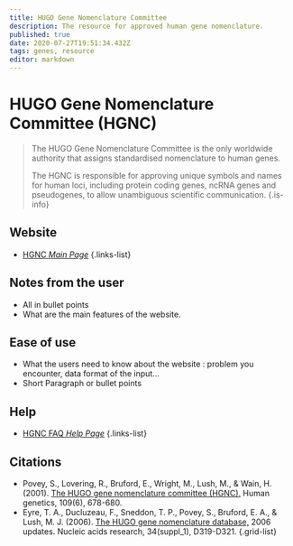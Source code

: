 ```yaml
---
title: HUGO Gene Nomenclature Committee 
description: The resource for approved human gene nomenclature.
published: true
date: 2020-07-27T19:51:34.432Z
tags: genes, resource
editor: markdown
---
```


# HUGO Gene Nomenclature Committee (HGNC) 

> The HUGO Gene Nomenclature Committee is the only worldwide authority that assigns standardised nomenclature to human genes.
>
> The HGNC is responsible for approving unique symbols and names for human loci, including protein coding genes, ncRNA genes and pseudogenes, to allow unambiguous scientific communication.
{.is-info}
 

## Website 

- [HGNC *Main Page*](https://www.genenames.org/)
 {.links-list}


 ## Notes from the user
 
 - All in bullet points
 - What are the main features of the website.

 
 ## Ease of use

- What the users need to know about the website : problem you encounter, data format of the input...
- Short Paragraph or bullet points


## Help

- [HGNC FAQ *Help Page*](https://www.genenames.org/help/faq/)
{.links-list}


## Citations

- Povey, S., Lovering, R., Bruford, E., Wright, M., Lush, M., & Wain, H. (2001). [The HUGO gene nomenclature committee (HGNC).](https://link.springer.com/content/pdf/10.1007/s00439-001-0615-0.pdf) Human genetics, 109(6), 678-680.
- Eyre, T. A., Ducluzeau, F., Sneddon, T. P., Povey, S., Bruford, E. A., & Lush, M. J. (2006). [The HUGO gene nomenclature database,](https://academic.oup.com/nar/article/34/suppl_1/D319/1133911) 2006 updates. Nucleic acids research, 34(suppl_1), D319-D321.
{.grid-list}